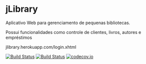 # jLibrary
Aplicativo Web para gerenciamento de pequenas bibliotecas.

Possui funcionalidades como controle de clientes, livros, autores e empréstimos

jlibrary.herokuapp.com/login.xhtml

[![Build Status](https://travis-ci.org/BitsHammer/jLibrary.svg?branch=master)](https://travis-ci.org/BrunoDM2943/jLibrary)
[![Build Status](https://snap-ci.com/BrunoDM2943/jLibrary/branch/master/build_image)](https://snap-ci.com/BrunoDM2943/jLibrary/branch/master)
[![codecov.io](https://codecov.io/github/BrunoDM2943/jLibrary/coverage.svg?branch=master)](https://codecov.io/github/BrunoDM2943/jLibrary?branch=master)
